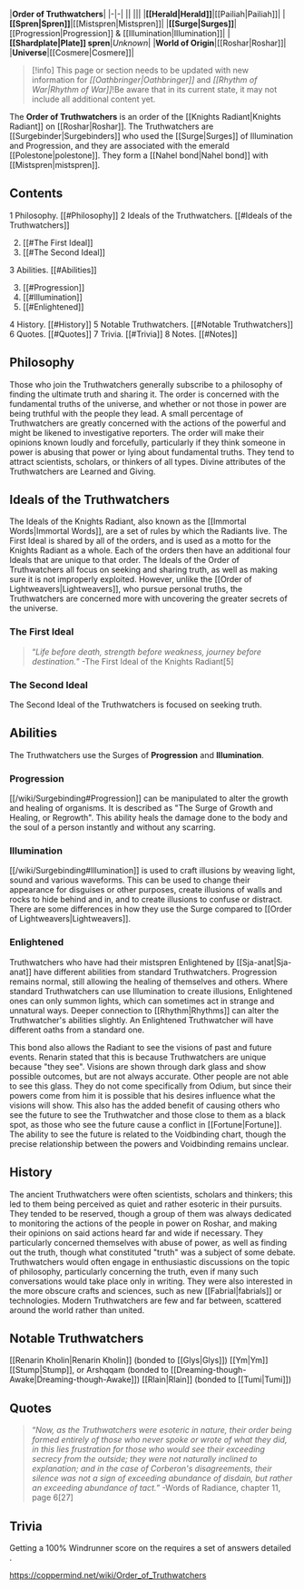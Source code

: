 |**Order of Truthwatchers**|
|-|-|
||
|||
|**[[Herald\|Herald]]**|[[Pailiah\|Pailiah]]|
|**[[Spren\|Spren]]**|[[Mistspren\|Mistspren]]|
|**[[Surge\|Surges]]**|[[Progression\|Progression]] & [[Illumination\|Illumination]]|
|**[[Shardplate\|Plate]] spren**|*Unknown*|
|**World of Origin**|[[Roshar\|Roshar]]|
|**Universe**|[[Cosmere\|Cosmere]]|

> [!info] This page or section needs to be updated with new information for *[[Oathbringer\|Oathbringer]]* and *[[Rhythm of War\|Rhythm of War]]*!Be aware that in its current state, it may not include all additional content yet.

The **Order of Truthwatchers** is an order of the [[Knights Radiant\|Knights Radiant]] on [[Roshar\|Roshar]].
The Truthwatchers are [[Surgebinder\|Surgebinders]] who used the [[Surge\|Surges]] of Illumination and Progression, and they are associated with the emerald [[Polestone\|polestone]]. They form a [[Nahel bond\|Nahel bond]] with [[Mistspren\|mistspren]].

## Contents

1 Philosophy. [[#Philosophy]] 
2 Ideals of the Truthwatchers. [[#Ideals of the Truthwatchers]] 

2. [[#The First Ideal]] 
2. [[#The Second Ideal]] 


3 Abilities. [[#Abilities]] 

3. [[#Progression]] 
3. [[#Illumination]] 
3. [[#Enlightened]] 


4 History. [[#History]] 
5 Notable Truthwatchers. [[#Notable Truthwatchers]] 
6 Quotes. [[#Quotes]] 
7 Trivia. [[#Trivia]] 
8 Notes. [[#Notes]] 


## Philosophy
Those who join the Truthwatchers generally subscribe to a philosophy of finding the ultimate truth and sharing it. The order is concerned with the fundamental truths of the universe, and whether or not those in power are being truthful with the people they lead. A small percentage of Truthwatchers are greatly concerned with the actions of the powerful and might be likened to investigative reporters. The order will make their opinions known loudly and forcefully, particularly if they think someone in power is abusing that power or lying about fundamental truths. They tend to attract scientists, scholars, or thinkers of all types.
Divine attributes of the Truthwatchers are Learned and Giving.

## Ideals of the Truthwatchers
The Ideals of the Knights Radiant, also known as the [[Immortal Words\|Immortal Words]], are a set of rules by which the Radiants live. The First Ideal is shared by all of the orders, and is used as a motto for the Knights Radiant as a whole. Each of the orders then have an additional four Ideals that are unique to that order. The Ideals of the Order of Truthwatchers all focus on seeking and sharing truth, as well as making sure it is not improperly exploited. However, unlike the [[Order of Lightweavers\|Lightweavers]], who pursue personal truths, the Truthwatchers are concerned more with uncovering the greater secrets of the universe.

### The First Ideal
>“*Life before death, strength before weakness, journey before destination.*”
\-The First Ideal of the Knights Radiant[5]


### The Second Ideal
The Second Ideal of the Truthwatchers is focused on seeking truth.

## Abilities
 
The Truthwatchers use the Surges of **Progression** and **Illumination**.

### Progression
[[/wiki/Surgebinding#Progression]] can be manipulated to alter the growth and healing of organisms. It is described as "The Surge of Growth and Healing, or Regrowth". This ability heals the damage done to the body and the soul of a person instantly and without any scarring.

### Illumination
[[/wiki/Surgebinding#Illumination]] is used to craft illusions by weaving light, sound and various waveforms. This can be used to change their appearance for disguises or other purposes, create illusions of walls and rocks to hide behind and in, and to create illusions to confuse or distract. There are some differences in how they use the Surge compared to [[Order of Lightweavers\|Lightweavers]].

### Enlightened
Truthwatchers who have had their mistspren Enlightened by [[Sja-anat\|Sja-anat]] have different abilities from standard Truthwatchers. Progression remains normal, still allowing the healing of themselves and others. Where standard Truthwatchers can use Illumination to create illusions, Enlightened ones can only summon lights, which can sometimes act in strange and unnatural ways. Deeper connection to [[Rhythm\|Rhythms]] can alter the Truthwatcher's abilities slightly. An Enlightened Truthwatcher will have different oaths from a standard one.


This bond also allows the Radiant to see the visions of past and future events. Renarin stated that this is because Truthwatchers are unique because "they see". Visions are shown through dark glass and show possible outcomes, but are not always accurate. Other people are not able to see this glass. They do not come specifically from Odium, but since their powers come from him it is possible that his desires influence what the visions will show. This also has the added benefit of causing others who see the future to see the Truthwatcher and those close to them as a black spot, as those who see the future cause a conflict in [[Fortune\|Fortune]]. The ability to see the future is related to the Voidbinding chart, though the precise relationship between the powers and Voidbinding remains unclear.

## History
The ancient Truthwatchers were often scientists, scholars and thinkers; this led to them being perceived as quiet and rather esoteric in their pursuits. They tended to be reserved, though a group of them was always dedicated to monitoring the actions of the people in power on Roshar, and making their opinions on said actions heard far and wide if necessary. They particularly concerned themselves with abuse of power, as well as finding out the truth, though what constituted "truth" was a subject of some debate.
Truthwatchers would often engage in enthusiastic discussions on the topic of philosophy, particularly concerning the truth, even if many such conversations would take place only in writing. They were also interested in the more obscure crafts and sciences, such as new [[Fabrial\|fabrials]] or technologies.
Modern Truthwatchers are few and far between, scattered around the world rather than united.

## Notable Truthwatchers
[[Renarin Kholin\|Renarin Kholin]] (bonded to [[Glys\|Glys]])
[[Ym\|Ym]]
[[Stump\|Stump]], or Arshqqam (bonded to [[Dreaming-though-Awake\|Dreaming-though-Awake]])
[[Rlain\|Rlain]] (bonded to [[Tumi\|Tumi]])
## Quotes
>“*Now, as the Truthwatchers were esoteric in nature, their order being formed entirely of those who never spoke or wrote of what they did, in this lies frustration for those who would see their exceeding secrecy from the outside; they were not naturally inclined to explanation; and in the case of Corberon's disagreements, their silence was not a sign of exceeding abundance of disdain, but rather an exceeding abundance of tact.*”
\-Words of Radiance, chapter 11, page 6[27]

## Trivia
Getting a 100% Windrunner score on the  requires a set of answers detailed .


https://coppermind.net/wiki/Order_of_Truthwatchers